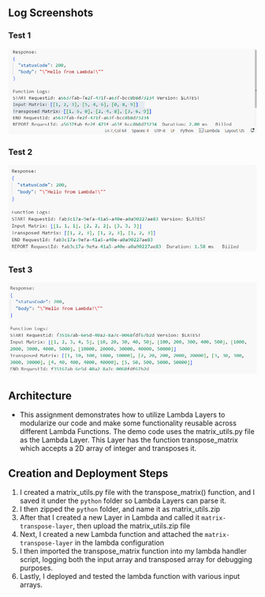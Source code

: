 ## Log Screenshots
### Test 1
![test1](https://github.com/1byte-yoda/growdataskills-aws-de-bootcamp/blob/master/assignments/module_1/assignment_2/screenshots/test1.png)
### Test 2
![test2](https://github.com/1byte-yoda/growdataskills-aws-de-bootcamp/blob/master/assignments/module_1/assignment_2/screenshots/test2.png)
### Test 3
![test3](https://github.com/1byte-yoda/growdataskills-aws-de-bootcamp/blob/master/assignments/module_1/assignment_2/screenshots/test3.png)


## Architecture
- This assignment demonstrates how to utilize Lambda Layers to modularize our code and make some functionality reusable across different Lambda Functions. The demo code uses the matrix_utils.py file as the Lambda Layer. 
This Layer has the function transpose_matrix which accepts a 2D array of integer and transposes it.

## Creation and Deployment Steps
1. I created a matrix_utils.py file with the transpose_matrix() function, and I saved it under the `python` folder so Lambda Layers can parse it. 
2. I then zipped the `python` folder, and name it as matrix_utils.zip
3. After that I created a new Layer in Lambda and called it `matrix-transpose-layer`, then upload the matrix_utils.zip file
4. Next, I created a new Lambda function and attached the `matrix-transpose-layer` in the lambda configuration
5. I then imported the transpose_matrix function into my lambda handler script, logging both the input array and transposed array for debugging purposes.
6. Lastly, I deployed and tested the lambda function with various input arrays.
 